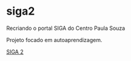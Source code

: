 # siga2
 Recriando o portal SIGA do Centro Paula Souza

Projeto focado em autoaprendizagem.

<a href="https://brunolitrenta.github.io/siga2/html/index.html" target="_blank" rel="external">SIGA 2</a>